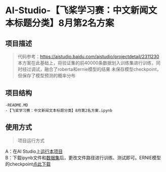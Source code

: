 # AI-Studio-【飞桨学习赛：中文新闻文本标题分类】8月第2名方案

## 项目描述
> 代码参考：https://aistudio.baidu.com/aistudio/projectdetail/2311230
> 本方案在此基础上，将验证集的前40000条数据划入训练集进行训练，同时经过调试，融合了roberta和ernie模型的结果
> 未保存模型checkpoint，但保存了模型预测的概率分布

## 项目结构
```
-README.MD
-【飞桨学习赛：中文新闻文本标题分类】8月第2名方案.ipynb
```
## 使用方式
> 项目运行方式 

A：在AI Studio上[运行本项目](https://aistudio.baidu.com/aistudio/projectdetail/4460815)  
B：下载ipynb文件和[数据集](https://aistudio.baidu.com/aistudio/datasetdetail/103654/0)后，更改文件路径进行训练、测试即可。ERNIE模型的checkpoint[点此下载](https://aistudio.baidu.com/aistudio/datasetdetail/168122)
